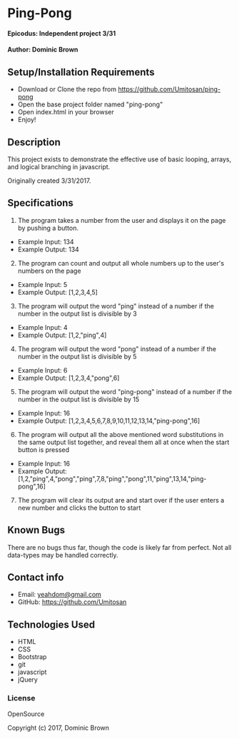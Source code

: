 # Ping-Pong

#### Epicodus: Independent project 3/31

#### Author: Dominic Brown

## Setup/Installation Requirements

* Download or Clone the repo from https://github.com/Umitosan/ping-pong
* Open the base project folder named "ping-pong"
* Open index.html in your browser
* Enjoy!

## Description

This project exists to demonstrate the effective use of basic looping, arrays, and logical branching in javascript.

Originally created 3/31/2017.

## Specifications

1. The program takes a number from the user and displays it on the page by pushing a button.
  * Example Input: 134
  * Example Output: 134

2. The program can count and output all whole numbers up to the user's numbers on the page
  * Example Input: 5
  * Example Output: [1,2,3,4,5]

3. The program will output the word "ping" instead of a number if the number in the output list is divisible by 3
  * Example Input: 4
  * Example Output: [1,2,"ping",4]

4. The program will output the word "pong" instead of a number if the number in the output list is divisible by 5
  * Example Input: 6
  * Example Output: [1,2,3,4,"pong",6]

5. The program will output the word "ping-pong" instead of a number if the number in the output list is divisible by 15
  * Example Input: 16
  * Example Output: [1,2,3,4,5,6,7,8,9,10,11,12,13,14,"ping-pong",16]

6. The program will output all the above mentioned word substitutions in the same output list together, and reveal them all at once when the start button is pressed
  * Example Input: 16
  * Example Output: [1,2,"ping",4,"pong","ping",7,8,"ping","pong",11,"ping",13,14,"ping-pong",16]

7. The program will clear its output are and start over if the user enters a new number and clicks the button to start


## Known Bugs

There are no bugs thus far, though the code is likely far from perfect.  Not all data-types may be handled correctly.

## Contact info

* Email: yeahdom@gmail.com
* GitHub: https://github.com/Umitosan

## Technologies Used

* HTML
* CSS
* Bootstrap
* git
* javascript
* jQuery

### License

OpenSource

Copyright (c) 2017, Dominic Brown
